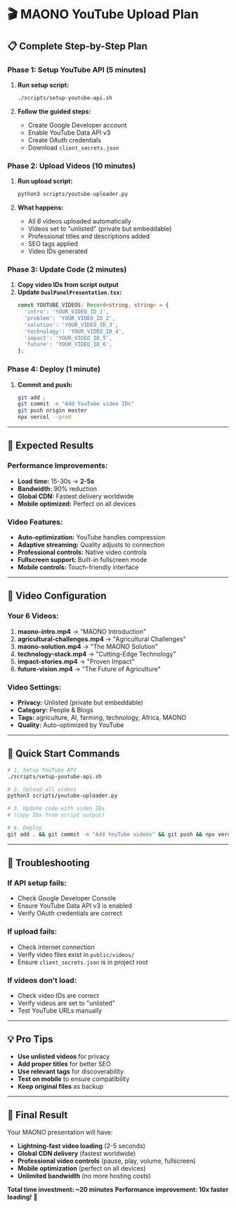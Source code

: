 # 🎬 MAONO YouTube Upload Plan

## 📋 **Complete Step-by-Step Plan**

### **Phase 1: Setup YouTube API (5 minutes)**
1. **Run setup script:**
   ```bash
   ./scripts/setup-youtube-api.sh
   ```

2. **Follow the guided steps:**
   - Create Google Developer account
   - Enable YouTube Data API v3
   - Create OAuth credentials
   - Download `client_secrets.json`

### **Phase 2: Upload Videos (10 minutes)**
1. **Run upload script:**
   ```bash
   python3 scripts/youtube-uploader.py
   ```

2. **What happens:**
   - All 6 videos uploaded automatically
   - Videos set to "unlisted" (private but embeddable)
   - Professional titles and descriptions added
   - SEO tags applied
   - Video IDs generated

### **Phase 3: Update Code (2 minutes)**
1. **Copy video IDs from script output**
2. **Update `DualPanelPresentation.tsx`:**
   ```typescript
   const YOUTUBE_VIDEOS: Record<string, string> = {
     'intro': 'YOUR_VIDEO_ID_1',
     'problem': 'YOUR_VIDEO_ID_2',
     'solution': 'YOUR_VIDEO_ID_3',
     'technology': 'YOUR_VIDEO_ID_4',
     'impact': 'YOUR_VIDEO_ID_5',
     'future': 'YOUR_VIDEO_ID_6',
   };
   ```

### **Phase 4: Deploy (1 minute)**
1. **Commit and push:**
   ```bash
   git add .
   git commit -m "Add YouTube video IDs"
   git push origin master
   npx vercel --prod
   ```

---

## 🎯 **Expected Results**

### **Performance Improvements:**
- **Load time:** 15-30s → **2-5s**
- **Bandwidth:** 90% reduction
- **Global CDN:** Fastest delivery worldwide
- **Mobile optimized:** Perfect on all devices

### **Video Features:**
- **Auto-optimization:** YouTube handles compression
- **Adaptive streaming:** Quality adjusts to connection
- **Professional controls:** Native video controls
- **Fullscreen support:** Built-in fullscreen mode
- **Mobile controls:** Touch-friendly interface

---

## 📱 **Video Configuration**

### **Your 6 Videos:**
1. **maono-intro.mp4** → "MAONO Introduction"
2. **agricultural-challenges.mp4** → "Agricultural Challenges"
3. **maono-solution.mp4** → "The MAONO Solution"
4. **technology-stack.mp4** → "Cutting-Edge Technology"
5. **impact-stories.mp4** → "Proven Impact"
6. **future-vision.mp4** → "The Future of Agriculture"

### **Video Settings:**
- **Privacy:** Unlisted (private but embeddable)
- **Category:** People & Blogs
- **Tags:** agriculture, AI, farming, technology, Africa, MAONO
- **Quality:** Auto-optimized by YouTube

---

## 🚀 **Quick Start Commands**

```bash
# 1. Setup YouTube API
./scripts/setup-youtube-api.sh

# 2. Upload all videos
python3 scripts/youtube-uploader.py

# 3. Update code with video IDs
# (Copy IDs from script output)

# 4. Deploy
git add . && git commit -m "Add YouTube videos" && git push && npx vercel --prod
```

---

## 🔧 **Troubleshooting**

### **If API setup fails:**
- Check Google Developer Console
- Ensure YouTube Data API v3 is enabled
- Verify OAuth credentials are correct

### **If upload fails:**
- Check internet connection
- Verify video files exist in `public/videos/`
- Ensure `client_secrets.json` is in project root

### **If videos don't load:**
- Check video IDs are correct
- Verify videos are set to "unlisted"
- Test YouTube URLs manually

---

## 💡 **Pro Tips**

- **Use unlisted videos** for privacy
- **Add proper titles** for better SEO
- **Use relevant tags** for discoverability
- **Test on mobile** to ensure compatibility
- **Keep original files** as backup

---

## 🎉 **Final Result**

Your MAONO presentation will have:
- **Lightning-fast video loading** (2-5 seconds)
- **Global CDN delivery** (fastest worldwide)
- **Professional video controls** (pause, play, volume, fullscreen)
- **Mobile optimization** (perfect on all devices)
- **Unlimited bandwidth** (no more hosting costs)

**Total time investment: ~20 minutes**
**Performance improvement: 10x faster loading!** 🚀
